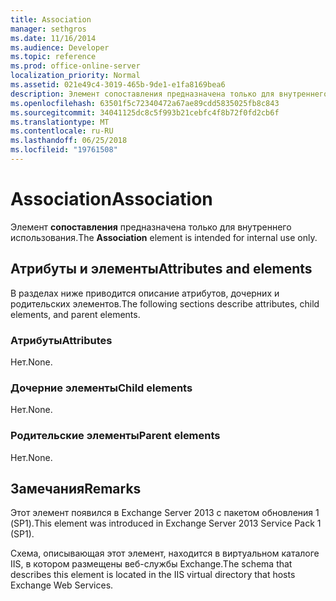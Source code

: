```yaml
---
title: Association
manager: sethgros
ms.date: 11/16/2014
ms.audience: Developer
ms.topic: reference
ms.prod: office-online-server
localization_priority: Normal
ms.assetid: 021e49c4-3019-465b-9de1-e1fa8169bea6
description: Элемент сопоставления предназначена только для внутреннего использования.
ms.openlocfilehash: 63501f5c72340472a67ae89cdd5835025fb8c843
ms.sourcegitcommit: 34041125dc8c5f993b21cebfc4f8b72f0fd2cb6f
ms.translationtype: MT
ms.contentlocale: ru-RU
ms.lasthandoff: 06/25/2018
ms.locfileid: "19761508"
---
```

# <a name="association"></a><span data-ttu-id="6c5c1-103">Association</span><span class="sxs-lookup"><span data-stu-id="6c5c1-103">Association</span></span>

<span data-ttu-id="6c5c1-104">Элемент **сопоставления** предназначена только для внутреннего использования.</span><span class="sxs-lookup"><span data-stu-id="6c5c1-104">The **Association** element is intended for internal use only.</span></span> 

## <a name="attributes-and-elements"></a><span data-ttu-id="6c5c1-105">Атрибуты и элементы</span><span class="sxs-lookup"><span data-stu-id="6c5c1-105">Attributes and elements</span></span>

<span data-ttu-id="6c5c1-106">В разделах ниже приводится описание атрибутов, дочерних и родительских элементов.</span><span class="sxs-lookup"><span data-stu-id="6c5c1-106">The following sections describe attributes, child elements, and parent elements.</span></span>
  
### <a name="attributes"></a><span data-ttu-id="6c5c1-107">Атрибуты</span><span class="sxs-lookup"><span data-stu-id="6c5c1-107">Attributes</span></span>

<span data-ttu-id="6c5c1-108">Нет.</span><span class="sxs-lookup"><span data-stu-id="6c5c1-108">None.</span></span>
  
### <a name="child-elements"></a><span data-ttu-id="6c5c1-109">Дочерние элементы</span><span class="sxs-lookup"><span data-stu-id="6c5c1-109">Child elements</span></span>

<span data-ttu-id="6c5c1-110">Нет.</span><span class="sxs-lookup"><span data-stu-id="6c5c1-110">None.</span></span>
  
### <a name="parent-elements"></a><span data-ttu-id="6c5c1-111">Родительские элементы</span><span class="sxs-lookup"><span data-stu-id="6c5c1-111">Parent elements</span></span>

<span data-ttu-id="6c5c1-112">Нет.</span><span class="sxs-lookup"><span data-stu-id="6c5c1-112">None.</span></span>
  
## <a name="remarks"></a><span data-ttu-id="6c5c1-113">Замечания</span><span class="sxs-lookup"><span data-stu-id="6c5c1-113">Remarks</span></span>

<span data-ttu-id="6c5c1-114">Этот элемент появился в Exchange Server 2013 с пакетом обновления 1 (SP1).</span><span class="sxs-lookup"><span data-stu-id="6c5c1-114">This element was introduced in Exchange Server 2013 Service Pack 1 (SP1).</span></span>
  
<span data-ttu-id="6c5c1-115">Схема, описывающая этот элемент, находится в виртуальном каталоге IIS, в котором размещены веб-службы Exchange.</span><span class="sxs-lookup"><span data-stu-id="6c5c1-115">The schema that describes this element is located in the IIS virtual directory that hosts Exchange Web Services.</span></span>
  


